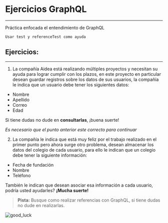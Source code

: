 # **Ejercicios GraphQL**

---

Práctica enfocada el entendimiento de GraphQL

`Usar test y referenceTest como ayuda`

## Ejercicios:

---

1. La compañía Aidea está realizando múltiples proyectos y necesitan su ayuda para lograr cumplir con los plazos, en este proyecto en particular desean guardar registros sobre los datos de sus usuarios, la compañía le indica que un usuario debe tener los siguientes datos:

- Nombre
- Apellido
- Correo
- Edad

Si tiene dudas no dude en **consultarlas**, ¡buena suerte!

_Es necesario que el punto anterior este correcto para continuar_

2. La compañía le indica que está muy feliz por el trabajo realizado en el primer punto pero ahora surge otro problema, desean almacenar los datos del colegio de cada usuario, para ello le indican que un colegio debe tener la siguiente información:

- Fecha de fundación
- Nombre
- Teléfono

También le indican que desean asociar esa información a cada usuario, podría usted ayudarles? **¡Mucha suerte!**

> **Pista:** Busque como realizar referencias con GraphQL, si tiene dudas no dude en realizarlas.

![good_luck](https://media.giphy.com/media/VbnUQpnihPSIgIXuZv/giphy.gif)
